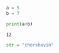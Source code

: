 ```python
a = 5
b = 7

print(a+b)
```

    12



```python
str = "chorshavin"
```


```python

```

